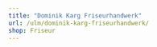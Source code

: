 ```yaml
---
title: "Dominik Karg Friseurhandwerk"
url: /ulm/dominik-karg-friseurhandwerk/
shop: Friseur
---
```

